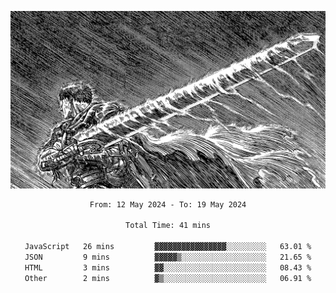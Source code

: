 <!-- Profile image -->
<p align="center">
 <img src="assets/bpD2ohb.png" width="1080px">
</p>
<!-- Profile image end -->

<div align="center">
<!--START_SECTION:waka-->

```txt
From: 12 May 2024 - To: 19 May 2024

Total Time: 41 mins

JavaScript   26 mins         ▓▓▓▓▓▓▓▓▓▓▓▓▓▓▓▓░░░░░░░░░   63.01 %
JSON         9 mins          ▓▓▓▓▓▒░░░░░░░░░░░░░░░░░░░   21.65 %
HTML         3 mins          ▓▓░░░░░░░░░░░░░░░░░░░░░░░   08.43 %
Other        2 mins          ▓▒░░░░░░░░░░░░░░░░░░░░░░░   06.91 %
```

<!--END_SECTION:waka-->
</div>
